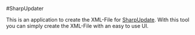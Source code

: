 ﻿#SharpUpdater

This is an application to create the XML-File for [SharpUpdate](https://github.com/V-Modder/SharpUpdate).
With this tool you can simply create the XML-File with an easy to use UI.

